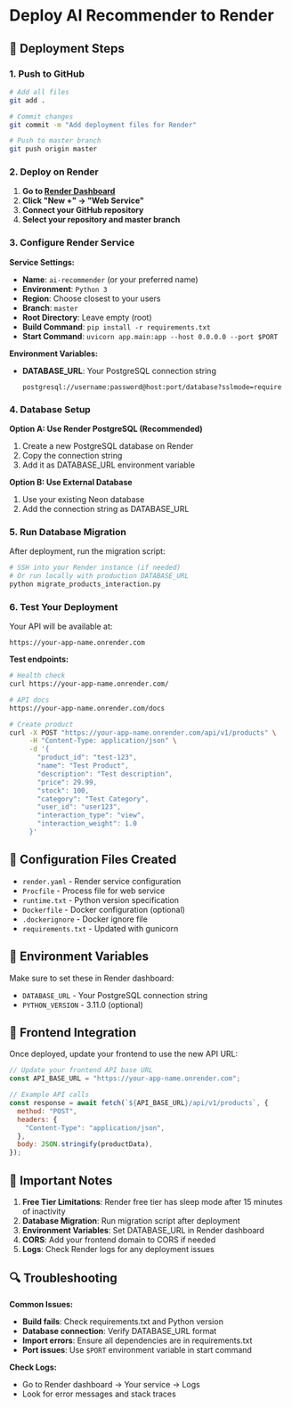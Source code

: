 # Deploy AI Recommender to Render

## 🚀 Deployment Steps

### 1. Push to GitHub

```bash
# Add all files
git add .

# Commit changes
git commit -m "Add deployment files for Render"

# Push to master branch
git push origin master
```

### 2. Deploy on Render

1. **Go to [Render Dashboard](https://dashboard.render.com/)**
2. **Click "New +" → "Web Service"**
3. **Connect your GitHub repository**
4. **Select your repository and master branch**

### 3. Configure Render Service

**Service Settings:**

- **Name**: `ai-recommender` (or your preferred name)
- **Environment**: `Python 3`
- **Region**: Choose closest to your users
- **Branch**: `master`
- **Root Directory**: Leave empty (root)
- **Build Command**: `pip install -r requirements.txt`
- **Start Command**: `uvicorn app.main:app --host 0.0.0.0 --port $PORT`

**Environment Variables:**

- **DATABASE_URL**: Your PostgreSQL connection string
  ```
  postgresql://username:password@host:port/database?sslmode=require
  ```

### 4. Database Setup

**Option A: Use Render PostgreSQL (Recommended)**

1. Create a new PostgreSQL database on Render
2. Copy the connection string
3. Add it as DATABASE_URL environment variable

**Option B: Use External Database**

1. Use your existing Neon database
2. Add the connection string as DATABASE_URL

### 5. Run Database Migration

After deployment, run the migration script:

```bash
# SSH into your Render instance (if needed)
# Or run locally with production DATABASE_URL
python migrate_products_interaction.py
```

### 6. Test Your Deployment

Your API will be available at:

```
https://your-app-name.onrender.com
```

**Test endpoints:**

```bash
# Health check
curl https://your-app-name.onrender.com/

# API docs
https://your-app-name.onrender.com/docs

# Create product
curl -X POST "https://your-app-name.onrender.com/api/v1/products" \
     -H "Content-Type: application/json" \
     -d '{
       "product_id": "test-123",
       "name": "Test Product",
       "description": "Test description",
       "price": 29.99,
       "stock": 100,
       "category": "Test Category",
       "user_id": "user123",
       "interaction_type": "view",
       "interaction_weight": 1.0
     }'
```

## 🔧 Configuration Files Created

- `render.yaml` - Render service configuration
- `Procfile` - Process file for web service
- `runtime.txt` - Python version specification
- `Dockerfile` - Docker configuration (optional)
- `.dockerignore` - Docker ignore file
- `requirements.txt` - Updated with gunicorn

## 📝 Environment Variables

Make sure to set these in Render dashboard:

- `DATABASE_URL` - Your PostgreSQL connection string
- `PYTHON_VERSION` - 3.11.0 (optional)

## 🎯 Frontend Integration

Once deployed, update your frontend to use the new API URL:

```javascript
// Update your frontend API base URL
const API_BASE_URL = "https://your-app-name.onrender.com";

// Example API calls
const response = await fetch(`${API_BASE_URL}/api/v1/products`, {
  method: "POST",
  headers: {
    "Content-Type": "application/json",
  },
  body: JSON.stringify(productData),
});
```

## 🚨 Important Notes

1. **Free Tier Limitations**: Render free tier has sleep mode after 15 minutes of inactivity
2. **Database Migration**: Run migration script after deployment
3. **Environment Variables**: Set DATABASE_URL in Render dashboard
4. **CORS**: Add your frontend domain to CORS if needed
5. **Logs**: Check Render logs for any deployment issues

## 🔍 Troubleshooting

**Common Issues:**

- **Build fails**: Check requirements.txt and Python version
- **Database connection**: Verify DATABASE_URL format
- **Import errors**: Ensure all dependencies are in requirements.txt
- **Port issues**: Use `$PORT` environment variable in start command

**Check Logs:**

- Go to Render dashboard → Your service → Logs
- Look for error messages and stack traces
